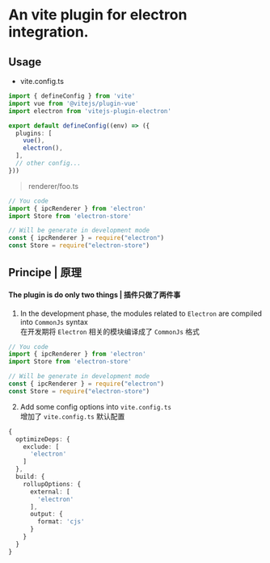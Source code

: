 # An vite plugin for electron integration.

## Usage

- vite.config.ts

```ts
import { defineConfig } from 'vite'
import vue from '@vitejs/plugin-vue'
import electron from 'vitejs-plugin-electron'

export default defineConfig((env) => ({
  plugins: [
    vue(),
    electron(),
  ],
  // other config...
}))
```

> renderer/foo.ts
  ```ts
  // You code
  import { ipcRenderer } from 'electron'
  import Store from 'electron-store'

  // Will be generate in development mode
  const { ipcRenderer } = require("electron")
  const Store = require("electron-store")
  ```

## Principe | 原理

#### The plugin is do only two things | 插件只做了两件事

1. In the development phase, the modules related to `Electron` are compiled into `CommonJs` syntax<br>
  在开发期将 `Electron` 相关的模块编译成了 `CommonJs` 格式

```ts
// You code
import { ipcRenderer } from 'electron'
import Store from 'electron-store'

// Will be generate in development mode
const { ipcRenderer } = require("electron")
const Store = require("electron-store")
```

2. Add some config options into `vite.config.ts`<br>
  增加了 `vite.config.ts` 默认配置

```ts
{
  optimizeDeps: {
    exclude: [
      'electron'
    ]
  },
  build: {
    rollupOptions: {
      external: [
        'electron'
      ],
      output: {
        format: 'cjs'
      }
    }
  }
}
```
